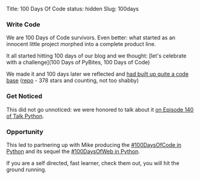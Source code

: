 Title: 100 Days Of Code
status: hidden
Slug: 100days

### Write Code

We are 100 Days of Code survivors. Even better: what started as an innocent little project morphed into a complete product line.

It all started hitting 100 days of our blog and we thought: [let's celebrate with a challenge](100 Days of PyBites, 100 Days of Code)

We made it and 100 days later we reflected and [had built up quite a code base](https://pybit.es/special-100days-of-code.html) ([repo](https://github.com/pybites/100DaysOfCode) - 378 stars and counting, not too shabby)

### Get Noticed

This did not go unnoticed: we were honored to talk about it [on Episode 140 of Talk Python](https://talkpython.fm/episodes/show/140/level-up-your-python-with-100daysofcode-challenge).

### Opportunity

This led to partnering up with Mike producing the [#100DaysOfCode in Python](https://training.talkpython.fm/courses/explore_100days_in_python/100-days-of-code-in-python) and its sequel the [#100DaysOfWeb in Python](https://training.talkpython.fm/courses/explore_100days_web/100-days-of-web-in-python).

If you are a self directed, fast learner, check them out, you will hit the ground running.

